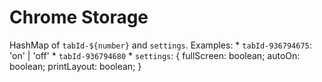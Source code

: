 # Chrome Storage
HashMap of `tabId-${number}` and `settings`. Examples:
    * `tabId-936794675`: 'on' | 'off'
    * `tabId-936794680`
    * `settings`: {
        fullScreen: boolean;
        autoOn: boolean;
        printLayout: boolean;
    }
